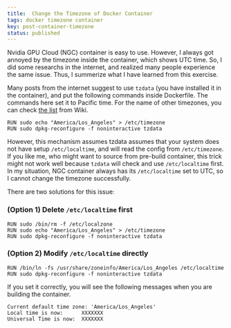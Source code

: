 ```yaml
---
title:  Change the Timezone of Docker Container
tags: docker timezone container
key: post-container-timezone
status: published
---
```


Nvidia GPU Cloud (NGC) container is easy to use. However, I always got annoyed by the timezone inside the container, which shows UTC time. So, I did some researchs in the internet, and realized many people experience the same issue. Thus, I summerize what I have learned from this exercise.

<!--more-->

Many posts from the internet suggest to use `tzdata` (you have installed it in the container), and put the following commands inside Dockerfile. The commands here set it to Pacific time. For the name of other timezones, you can check [the list](https://en.wikipedia.org/wiki/List_of_tz_database_time_zones) from Wiki.

```
RUN sudo echo "America/Los_Angeles" > /etc/timezone
RUN sudo dpkg-reconfigure -f noninteractive tzdata
```

However, this mechanism assumes tzdata assumes that your system does not have setup `/etc/localtime`, and will read the config from `/etc/timezone`. If you like me, who might want to source from pre-build container, this trick might not work well because `tzdata` will check and use `/etc/localtime` first. In my situation, NGC container always has its `/etc/localtime` set to UTC, so I cannot change the timezone successfully.

There are two solutions for this issue:

### (Option 1) Delete `/etc/localtime` first

```
RUN sudo /bin/rm -f /etc/localzone
RUN sudo echo "America/Los_Angeles" > /etc/timezone
RUN sudo dpkg-reconfigure -f noninteractive tzdata
```

### (Option 2) Modify `/etc/localtime` directly

```
RUN /bin/ln -fs /usr/share/zoneinfo/America/Los_Angeles /etc/localtime
RUN sudo dpkg-reconfigure -f noninteractive tzdata
```

If you set it correctly, you will see the following messages when you are building the container.

```
Current default time zone: 'America/Los_Angeles'
Local time is now:      XXXXXXX
Universal Time is now:  XXXXXXX
```

